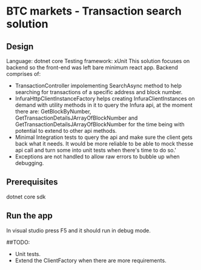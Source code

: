 # BTC markets - Transaction search solution

## Design
Language: dotnet core
Testing framework: xUnit
This solution focuses on backend so the front-end was left bare minimum react app.
Backend comprises of:
- TransactionController impolementing SearchAsync method to help searching for transactions of a specific address and block number.
- InfuraHttpClientInstanceFactory helps creating InfuraClientInstances on demand with utility methods in it to query the Infura api, at the moment there are: GetBlockByNumber, GetTransactionDetailsJArrayOfBlockNumber and GetTransactionDetailsJArrayOfBlockNumber for the time being with potential to extend to other api methods.
- Minimal Integration tests to query the api and make sure the client gets back what it needs. It would be more reliable to be able  to mock thesse api call and turn some into unit tests when there's time to do so.'
- Exceptions are not handled to allow raw errors to bubble up when debugging.

## Prerequisites 
dotnet core sdk

## Run the app
In visual studio press F5 and it should run in debug mode.

##TODO:
- Unit tests.
- Extend the ClientFactory when there are more requirements.